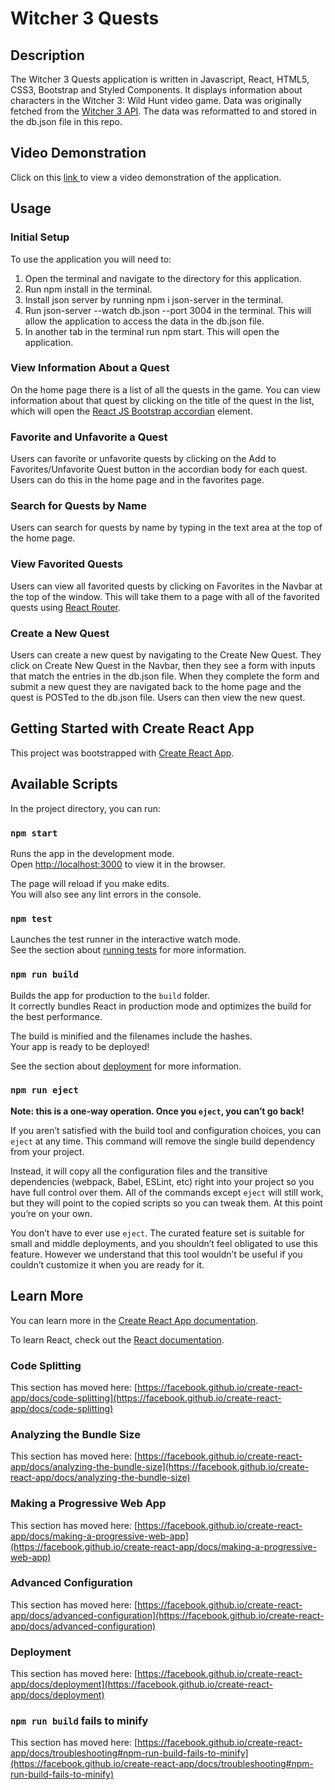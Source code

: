 # Witcher 3 Quests

## Description

The Witcher 3 Quests application is written in Javascript, React, HTML5, CSS3, Bootstrap and Styled Components. It displays information about characters in the Witcher 3: Wild Hunt video game. Data was originally fetched from the <a href="http://witcher3api.com/">Witcher 3 API</a>. The data was reformatted to and stored in the db.json file in this repo.

## Video Demonstration

Click on this <a href='https://watch.screencastify.com/v/x2pJ4IzTIrsvLnPrerVj'>link </a> to view a video demonstration of the application.

## Usage

### Initial Setup

To use the application you will need to:
<ol>
    <li>Open the terminal and navigate to the directory for this application.</li>
    <li>Run npm install in the terminal.</li>
    <li>Install json server by running npm i json-server in the terminal.</li>
    <li>Run json-server --watch db.json --port 3004 in the terminal. This will allow the application to access the data in the db.json file.</li>
    <li>In another tab in the terminal run npm start. This will open the application.</li>
</ol>

### View Information About a Quest

On the home page there is a list of all the quests in the game. You can view information about that quest by clicking on the title of the quest in the list, which will open the <a href='https://react-bootstrap.github.io/components/accordion/'>React JS Bootstrap accordian</a> element. 

### Favorite and Unfavorite a Quest

Users can favorite or unfavorite quests by clicking on the Add to Favorites/Unfavorite Quest button in the accordian body for each quest. Users can do this in the home page and in the favorites page.

### Search for Quests by Name

Users can search for quests by name by typing in the text area at the top of the home page. 

### View Favorited Quests

Users can view all favorited quests by clicking on Favorites in the Navbar at the top of the window. This will take them to a page with all of the favorited quests using <a href='https://reactrouter.com/web/guides/quick-start'>React Router</a>.

### Create a New Quest

Users can create a new quest by navigating to the Create New Quest. They click on Create New Quest in the Navbar, then they see a form with inputs that match the entries in the db.json file. When they complete the form and submit a new quest they are navigated back to the home page and the quest is POSTed to the db.json file. Users can then view the new quest. 

## Getting Started with Create React App

This project was bootstrapped with [Create React App](https://github.com/facebook/create-react-app).

## Available Scripts

In the project directory, you can run:

### `npm start`

Runs the app in the development mode.\
Open [http://localhost:3000](http://localhost:3000) to view it in the browser.

The page will reload if you make edits.\
You will also see any lint errors in the console.

### `npm test`

Launches the test runner in the interactive watch mode.\
See the section about [running tests](https://facebook.github.io/create-react-app/docs/running-tests) for more information.

### `npm run build`

Builds the app for production to the `build` folder.\
It correctly bundles React in production mode and optimizes the build for the best performance.

The build is minified and the filenames include the hashes.\
Your app is ready to be deployed!

See the section about [deployment](https://facebook.github.io/create-react-app/docs/deployment) for more information.

### `npm run eject`

**Note: this is a one-way operation. Once you `eject`, you can’t go back!**

If you aren’t satisfied with the build tool and configuration choices, you can `eject` at any time. This command will remove the single build dependency from your project.

Instead, it will copy all the configuration files and the transitive dependencies (webpack, Babel, ESLint, etc) right into your project so you have full control over them. All of the commands except `eject` will still work, but they will point to the copied scripts so you can tweak them. At this point you’re on your own.

You don’t have to ever use `eject`. The curated feature set is suitable for small and middle deployments, and you shouldn’t feel obligated to use this feature. However we understand that this tool wouldn’t be useful if you couldn’t customize it when you are ready for it.

## Learn More

You can learn more in the [Create React App documentation](https://facebook.github.io/create-react-app/docs/getting-started).

To learn React, check out the [React documentation](https://reactjs.org/).

### Code Splitting

This section has moved here: [https://facebook.github.io/create-react-app/docs/code-splitting](https://facebook.github.io/create-react-app/docs/code-splitting)

### Analyzing the Bundle Size

This section has moved here: [https://facebook.github.io/create-react-app/docs/analyzing-the-bundle-size](https://facebook.github.io/create-react-app/docs/analyzing-the-bundle-size)

### Making a Progressive Web App

This section has moved here: [https://facebook.github.io/create-react-app/docs/making-a-progressive-web-app](https://facebook.github.io/create-react-app/docs/making-a-progressive-web-app)

### Advanced Configuration

This section has moved here: [https://facebook.github.io/create-react-app/docs/advanced-configuration](https://facebook.github.io/create-react-app/docs/advanced-configuration)

### Deployment

This section has moved here: [https://facebook.github.io/create-react-app/docs/deployment](https://facebook.github.io/create-react-app/docs/deployment)

### `npm run build` fails to minify

This section has moved here: [https://facebook.github.io/create-react-app/docs/troubleshooting#npm-run-build-fails-to-minify](https://facebook.github.io/create-react-app/docs/troubleshooting#npm-run-build-fails-to-minify)

